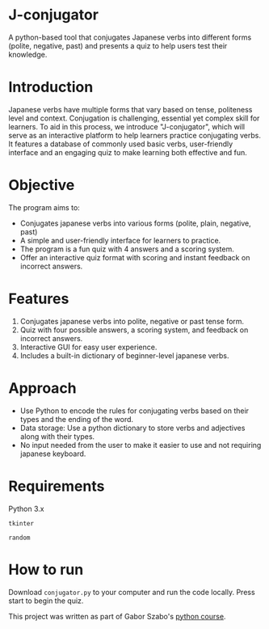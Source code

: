 # J-conjugator
A python-based tool that conjugates Japanese verbs into different forms (polite, negative, past) and presents a quiz to help users test their knowledge.

# Introduction
Japanese verbs have multiple forms that vary based on tense, politeness level and context. Conjugation is challenging, essential yet complex skill for learners. To aid in this process, we introduce "J-conjugator", which will serve as an interactive platform to help learners practice conjugating verbs. It features a database of commonly used basic verbs, user-friendly interface and an engaging quiz to make learning both effective and fun.

# Objective
The program aims to:
* Conjugates japanese verbs into various forms (polite, plain, negative, past)
* A simple and user-friendly interface for learners to practice.
* The program is a fun quiz with 4 answers and a scoring system.
* Offer an interactive quiz format with scoring and instant feedback on incorrect answers.

# Features
1. Conjugates japanese verbs into polite, negative or past tense form.
2. Quiz with four possible answers, a scoring system, and feedback on incorrect answers.
3. Interactive GUI for easy user experience.
4. Includes a built-in dictionary of beginner-level japanese verbs.

# Approach
* Use Python to encode the rules for conjugating verbs based on their types and the ending of the word.
* Data storage: Use a python dictionary to store verbs and adjectives along with their types.
* No input needed from the user to make it easier to use and not requiring japanese keyboard.

# Requirements
Python 3.x

`tkinter`


`random`

# How to run
Download `conjugator.py` to your computer and run the code locally. Press start to begin the quiz.

This project was written as part of Gabor Szabo's [python course](https://github.com/szabgab/wis-python-course-2024-11).
